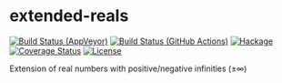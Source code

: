 extended-reals
==============

[![Build Status (AppVeyor)](https://ci.appveyor.com/api/projects/status/r9v6hp2gldge2jih?svg=true)](https://ci.appveyor.com/project/msakai/extended-reals)
[![Build Status (GitHub Actions)](https://github.com/msakai/extended-reals/workflows/build/badge.svg)](https://github.com/msakai/extended-reals/actions)
[![Hackage](https://img.shields.io/hackage/v/extended-reals.svg)](https://hackage.haskell.org/package/extended-reals)
[![Coverage Status](https://coveralls.io/repos/msakai/extended-reals/badge.svg?branch=master)](https://coveralls.io/r/msakai/extended-reals?branch=master)
[![License](https://img.shields.io/badge/License-BSD%203--Clause-blue.svg)](https://opensource.org/licenses/BSD-3-Clause)

Extension of real numbers with positive/negative infinities (±∞)
